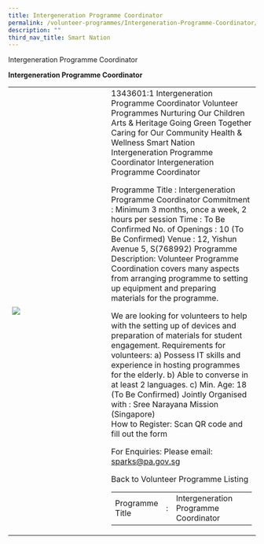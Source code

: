 ```yaml
---
title: Intergeneration Programme Coordinator
permalink: /volunteer-programmes/Intergeneration-Programme-Coordinator/
description: ""
third_nav_title: Smart Nation
---
```

Intergeneration Programme Coordinator

**Intergeneration Programme Coordinator**
​
<table border="0" width="100%">
  <tr>
    <td width="40%">
      <img src="/images/Intergeneration%20Programme%20Coordinator%201.png" style="width=200px;height=auto;"/>
    </td>
    <td width="60%">
      <table border="0" width="100%">
        <tr>
          <td width="20%">
            Programme Title
          </td>
          <td width="5%">
            :
          </td>
          <td  width="75%">
            Intergeneration Programme Coordinator
          </td>
        </tr>
1343601:1
Intergeneration Programme Coordinator
Volunteer Programmes
Nurturing Our Children
Arts & Heritage
Going Green Together
Caring for Our Community
Health & Wellness
Smart Nation
Intergeneration Programme Coordinator
Intergeneration Programme Coordinator

	
Programme Title	:	Intergeneration Programme Coordinator
Commitment	:	Minimum 3 months, once a week, 2 hours per session
Time	:	To Be Confirmed
No. of Openings	:	10 (To Be Confirmed)
Venue	:	12, Yishun Avenue 5, S(768992)
Programme Description:
Volunteer Programme Coordination covers many aspects from arranging programme to setting up equipment and preparing materials for the programme.

We are looking for volunteers to help with the setting up of devices and preparation of materials for student engagement.
Requirements for volunteers:
a) Possess IT skills and experience in hosting programmes for the elderly.
b) Able to converse in at least 2 languages.
c) Min. Age: 18 (To Be Confirmed)
Jointly Organised with :
Sree Narayana Mission (Singapore)  
How to Register:
Scan QR code and fill out the form
	 
For Enquiries:
Please email: sparks@pa.gov.sg
 
Back to Volunteer Programme Listing
